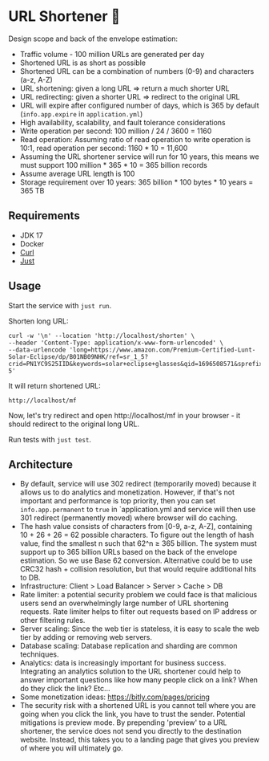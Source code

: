 # URL Shortener 🔗️

Design scope and back of the envelope estimation:

- Traffic volume - 100 million URLs are generated per day
- Shortened URL is as short as possible
- Shortened URL can be a combination of numbers (0-9) and characters (a-z, A-Z)
- URL shortening: given a long URL => return a much shorter URL
- URL redirecting: given a shorter URL => redirect to the original URL
- URL will expire after configured number of days, which is 365 by default (`info.app.expire` in `application.yml`)
- High availability, scalability, and fault tolerance considerations
- Write operation per second: 100 million / 24 / 3600 = 1160
- Read operation: Assuming ratio of read operation to write operation is 10:1, read operation per second: 1160 * 10 = 11,600
- Assuming the URL shortener service will run for 10 years, this means we must support 100 million * 365 * 10 = 365 billion records
- Assume average URL length is 100
- Storage requirement over 10 years: 365 billion * 100 bytes * 10 years = 365 TB

## Requirements

- JDK 17
- Docker
- [Curl](https://curl.se)
- [Just](https://github.com/casey/just)

## Usage

Start the service with `just run`.

Shorten long URL:

```shell
curl -w '\n' --location 'http://localhost/shorten' \
--header 'Content-Type: application/x-www-form-urlencoded' \
--data-urlencode 'long=https://www.amazon.com/Premium-Certified-Lunt-Solar-Eclipse/dp/B01NB09NHK/ref=sr_1_5?crid=PN1YC9S25IID&keywords=solar+eclipse+glasses&qid=1696508571&sprefix=%2Caps%2C168&sr=8-5'
```

It will return shortened URL:

```text
http://localhost/mf
```

Now, let's try redirect and open http://localhost/mf in your browser - it should redirect to the original long URL.

Run tests with `just test`.

## Architecture

- By default, service will use 302 redirect (temporarily moved) because it allows us to do analytics and monetization. However, if that's not important and performance is top priority, then you can set `info.app.permanent` to `true` in `application.yml and service will then use 301 redirect (permanently moved) where browser will do caching.
- The hash value consists of characters from [0-9, a-z, A-Z], containing 10 + 26 + 26 = 62 possible characters. To figure out the length of hash value, find the smallest n such that 62^n ≥ 365 billion. The system must support up to 365 billion URLs based on the back of the envelope estimation. So we use Base 62 conversion. Alternative could be to use CRC32 hash + collision resolution, but that would require additional hits to DB.
- Infrastructure: Client > Load Balancer > Server > Cache > DB
- Rate limiter: a potential security problem we could face is that malicious users send an overwhelmingly large number of URL shortening requests. Rate limiter helps to filter out requests based on IP address or other filtering rules.
- Server scaling: Since the web tier is stateless, it is easy to scale the web tier by adding or removing web servers.
- Database scaling: Database replication and sharding are common techniques.
- Analytics: data is increasingly important for business success. Integrating an analytics solution to the URL shortener could help to answer important questions like how many people click on a link? When do they click the link? Etc...
- Some monetization ideas: https://bitly.com/pages/pricing
- The security risk with a shortened URL is you cannot tell where you are going when you click the link, you have to trust the sender. Potential mitigations is preview mode. By prepending 'preview' to a URL shortener, the service does not send you directly to the destination website. Instead, this takes you to a landing page that gives you preview of where you will ultimately go.